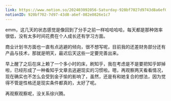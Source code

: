 ```yaml
---
link: https://www.notion.so/202403092056-Saturday-920bf7027d9743d8a6ef082e0826e1c7
notionID: 920bf702-7d97-43d8-a6ef-082e0826e1c7
---
```

emm，这几天的状态感觉是像回到了分手之前一样哈哈哈哈，每天都是那种效率很低，没有太多时间花费在个人成长还有学习方面。

商业计划书方面也一直有点逃避的倾向，很不想写呢，目前我的还差财务部分还有产品与技术，那就是明天，最迟后天这些一定要完善出来。

早上醒了之后在床上赖了一个多小时的床，刷知乎，我在考虑是不是要把知乎卸掉啦，已经形成了一种看知乎文章去逃避现实的习惯啦。嗯，再观察两天看看情况，现在确实也不怎么会受到金子愉的影响了，虽然，还是有和她复合的想法，因为觉得不管是性格还是现实条件都真的，太好了呢。

再观察观察呢，没关系徐兴腾。